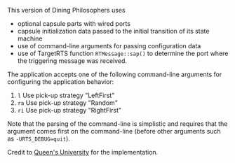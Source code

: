 This version of Dining Philosophers uses 

- optional capsule parts with wired ports
- capsule initialization data passed to the initial transition of its state machine
- use of command-line arguments for passing configuration data
- use of TargetRTS function `RTMessage::sap()` to determine the port where the triggering message was received.

The application accepts one of the following command-line arguments for configuring the application behavior:

1. `l` Use pick-up strategy "LeftFirst"
2. `ra` Use pick-up strategy "Random"
3. `ri` Use pick-up strategy "RightFirst"

Note that the parsing of the command-line is simplistic and requires that the argument comes first on the command-line (before other arguments such as `-URTS_DEBUG=quit`).

Credit to [Queen's University](https://research.cs.queensu.ca/home/dingel/cisc844_F23/sampleModels/sampleModels.html) for the implementation.